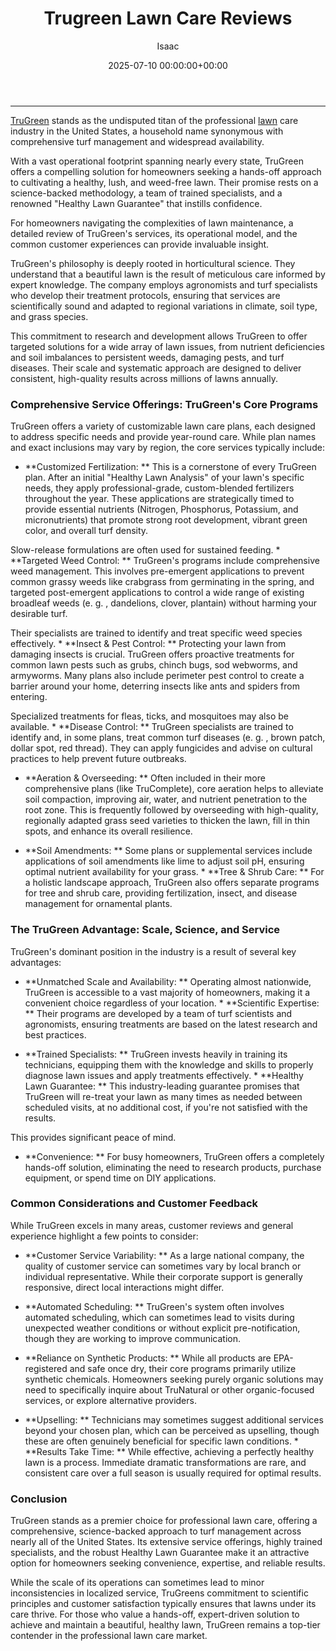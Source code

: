 ﻿---
title: Trugreen Lawn Care Reviews
description: TruGreen stands as the undisputed titan of the professional lawn care industry in the United States, a household name synonymous with comprehensive turf...
slug: /trugreen-lawn-care-reviews/
date: 2025-07-10 00:00:00+00:00
lastmod: 2025-07-10 00:00:00+03:00
author: Isaac
categories:
- Lawn Care
- Services
- Reviews
tags:
- lawn-care
- trugreen
- lawn
layout: post
---
---

[TruGreen](https://pestpolicy.com/trugreen-vs-lawn-doctor/) stands as the undisputed titan of the professional [lawn](https://pestpolicy.com/10-essential-lawn-and-garden-tools-for-fall/) care industry in the United States, a household name synonymous with comprehensive turf management and widespread availability.

With a vast operational footprint spanning nearly every state, TruGreen offers a compelling solution for homeowners seeking a hands-off approach to cultivating a healthy, lush, and weed-free lawn. Their promise rests on a science-backed methodology, a team of trained specialists, and a renowned "Healthy Lawn Guarantee" that instills confidence.

For homeowners navigating the complexities of lawn maintenance, a detailed review of TruGreen's services, its operational model, and the common customer experiences can provide invaluable insight.

TruGreen's philosophy is deeply rooted in horticultural science. They understand that a beautiful lawn is the result of meticulous care informed by expert knowledge. The company employs agronomists and turf specialists who develop their treatment protocols, ensuring that services are scientifically sound and adapted to regional variations in climate, soil type, and grass species.

This commitment to research and development allows TruGreen to offer targeted solutions for a wide array of lawn issues, from nutrient deficiencies and soil imbalances to persistent weeds, damaging pests, and turf diseases. Their scale and systematic approach are designed to deliver consistent, high-quality results across millions of lawns annually.

###  Comprehensive Service Offerings: TruGreen's Core Programs

TruGreen offers a variety of customizable lawn care plans, each designed to address specific needs and provide year-round care. While plan names and exact inclusions may vary by region, the core services typically include:

* **Customized Fertilization: ** This is a cornerstone of every TruGreen plan. After an initial "Healthy Lawn Analysis" of your lawn's specific needs, they apply professional-grade, custom-blended fertilizers throughout the year. These applications are strategically timed to provide essential nutrients (Nitrogen, Phosphorus, Potassium, and micronutrients) that promote strong root development, vibrant green color, and overall turf density.

Slow-release formulations are often used for sustained feeding. * **Targeted Weed Control: ** TruGreen's programs include comprehensive weed management. This involves pre-emergent applications to prevent common grassy weeds like crabgrass from germinating in the spring, and targeted post-emergent applications to control a wide range of existing broadleaf weeds (e. g. , dandelions, clover, plantain) without harming your desirable turf.

Their specialists are trained to identify and treat specific weed species effectively. * **Insect & Pest Control: ** Protecting your lawn from damaging insects is crucial. TruGreen offers proactive treatments for common lawn pests such as grubs, chinch bugs, sod webworms, and armyworms. Many plans also include perimeter pest control to create a barrier around your home, deterring insects like ants and spiders from entering.

Specialized treatments for fleas, ticks, and mosquitoes may also be available. * **Disease Control: ** TruGreen specialists are trained to identify and, in some plans, treat common turf diseases (e. g. , brown patch, dollar spot, red thread). They can apply fungicides and advise on cultural practices to help prevent future outbreaks.

* **Aeration & Overseeding: ** Often included in their more comprehensive plans (like TruComplete), core aeration helps to alleviate soil compaction, improving air, water, and nutrient penetration to the root zone. This is frequently followed by overseeding with high-quality, regionally adapted grass seed varieties to thicken the lawn, fill in thin spots, and enhance its overall resilience.

* **Soil Amendments: ** Some plans or supplemental services include applications of soil amendments like lime to adjust soil pH, ensuring optimal nutrient availability for your grass. * **Tree & Shrub Care: ** For a holistic landscape approach, TruGreen also offers separate programs for tree and shrub care, providing fertilization, insect, and disease management for ornamental plants.

###  The TruGreen Advantage: Scale, Science, and Service

TruGreen's dominant position in the industry is a result of several key advantages:

* **Unmatched Scale and Availability: ** Operating almost nationwide, TruGreen is accessible to a vast majority of homeowners, making it a convenient choice regardless of your location. * **Scientific Expertise: ** Their programs are developed by a team of turf scientists and agronomists, ensuring treatments are based on the latest research and best practices.

* **Trained Specialists: ** TruGreen invests heavily in training its technicians, equipping them with the knowledge and skills to properly diagnose lawn issues and apply treatments effectively. * **Healthy Lawn Guarantee: ** This industry-leading guarantee promises that TruGreen will re-treat your lawn as many times as needed between scheduled visits, at no additional cost, if you're not satisfied with the results.

This provides significant peace of mind.

* **Convenience: ** For busy homeowners, TruGreen offers a completely hands-off solution, eliminating the need to research products, purchase equipment, or spend time on DIY applications.

###  Common Considerations and Customer Feedback

While TruGreen excels in many areas, customer reviews and general experience highlight a few points to consider:

* **Customer Service Variability: ** As a large national company, the quality of customer service can sometimes vary by local branch or individual representative. While their corporate support is generally responsive, direct local interactions might differ.

* **Automated Scheduling: ** TruGreen's system often involves automated scheduling, which can sometimes lead to visits during unexpected weather conditions or without explicit pre-notification, though they are working to improve communication.

* **Reliance on Synthetic Products: ** While all products are EPA-registered and safe once dry, their core programs primarily utilize synthetic chemicals. Homeowners seeking purely organic solutions may need to specifically inquire about TruNatural or other organic-focused services, or explore alternative providers.

* **Upselling: ** Technicians may sometimes suggest additional services beyond your chosen plan, which can be perceived as upselling, though these are often genuinely beneficial for specific lawn conditions. * **Results Take Time: ** While effective, achieving a perfectly healthy lawn is a process. Immediate dramatic transformations are rare, and consistent care over a full season is usually required for optimal results.

###  Conclusion

TruGreen stands as a premier choice for professional lawn care, offering a comprehensive, science-backed approach to turf management across nearly all of the United States. Its extensive service offerings, highly trained specialists, and the robust Healthy Lawn Guarantee make it an attractive option for homeowners seeking convenience, expertise, and reliable results.

While the scale of its operations can sometimes lead to minor inconsistencies in localized service, TruGreens commitment to scientific principles and customer satisfaction typically ensures that lawns under its care thrive. For those who value a hands-off, expert-driven solution to achieve and maintain a beautiful, healthy lawn, TruGreen remains a top-tier contender in the professional lawn care market.

